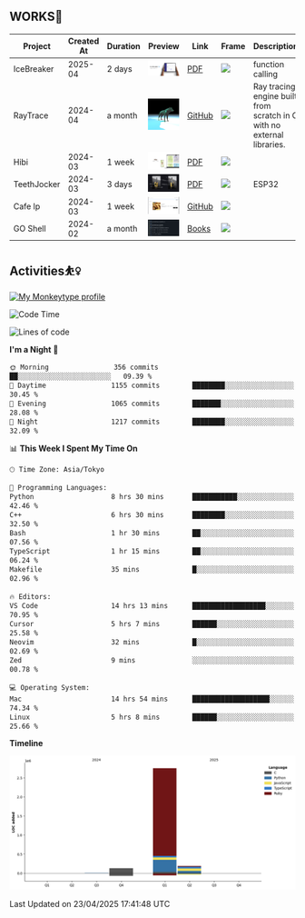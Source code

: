 ## WORKS🍋

| Project     | Created At | Duration | Preview                                                        | Link                                                                       | Frame                                                                                   | Description                                                            |
| ----------- | ---------- | -------- | -------------------------------------------------------------- | -------------------------------------------------------------------------- | --------------------------------------------------------------------------------------- | ---------------------------------------------------------------------- |
| IceBreaker  | 2025-04    | 2 days   | <img src="./assets/IceBreaker.png" alt="Ice" width="100px">    | [PDF](https://github.com/QWERTOP18/SLIDES/blob/main/IceBreaker.pdf)        | <img src="https://skillicons.dev/icons?i=fastapi,mongodb,react,tailwind" height="50px"> | function calling                                                       |
| RayTrace    | 2024-04    | a month  | <img src="./assets/wolf.png" alt="RT" width="100px">           | [GitHub](https://github.com/QWERTOP18/MINIRT)                              | <img src="https://skillicons.dev/icons?i=c" height="50px">                              | Ray tracing engine built from scratch in C with no external libraries. |
| Hibi        | 2024-03    | 1 week   | <img src="./assets/Hibi.png" alt="Hibi" width="100px">         | [PDF](https://github.com/QWERTOP18/SLIDES/blob/main/Hibi.pdf)              | <img src="https://skillicons.dev/icons?i=rails,js,figma" height="50px">                 |                                                                        |
| TeethJocker | 2024-03    | 3 days   | <img src="./assets/TeethJocker.png" alt="Teeth" width="100px"> | [PDF](https://github.com/QWERTOP18/SLIDES/blob/main/TeethJocker.pdf)       | <img src="https://skillicons.dev/icons?i=c,nextjs" height="50px">                       | ESP32                                                                  |
| Cafe lp     | 2024-03    | 1 week   | <img src="./assets/cafe.png" alt="Cafe" width="100px">         | [GitHub](https://github.com/QWERTOP18s/RAILS_DEMO_CAFE_LP)                 | <img src="https://skillicons.dev/icons?i=scss,css,rails" height="50px">                 |
| GO Shell    | 2024-02    | a month  | <img src="./assets/go-shell.png" alt="go" width="100px">       | [Books](https://github.com/QWERTOP18/ZENN/tree/main/books/go-shell-202502) | <img src="https://skillicons.dev/icons?i=go,bash" height="50px">                        |                                                                        |

## Activities⛹️‍♀️

 <a href="https://monkeytype.com/profile/qwertop18">
   <img src="https://raw.githubusercontent.com/QWERTOP18/QWERTOP18/monkeytype-readme/SVG_NAME" alt="My Monkeytype profile" />
 </a>

<!--START_SECTION:waka-->
![Code Time](http://img.shields.io/badge/Code%20Time-413%20hrs%208%20mins-blue)

![Lines of code](https://img.shields.io/badge/From%20Hello%20World%20I%27ve%20Written-3.1%20million%20lines%20of%20code-blue)

**I'm a Night 🦉** 

```text
🌞 Morning                356 commits         ██░░░░░░░░░░░░░░░░░░░░░░░   09.39 % 
🌆 Daytime                1155 commits        ████████░░░░░░░░░░░░░░░░░   30.45 % 
🌃 Evening                1065 commits        ███████░░░░░░░░░░░░░░░░░░   28.08 % 
🌙 Night                  1217 commits        ████████░░░░░░░░░░░░░░░░░   32.09 % 
```


📊 **This Week I Spent My Time On** 

```text
🕑︎ Time Zone: Asia/Tokyo

💬 Programming Languages: 
Python                   8 hrs 30 mins       ███████████░░░░░░░░░░░░░░   42.46 % 
C++                      6 hrs 30 mins       ████████░░░░░░░░░░░░░░░░░   32.50 % 
Bash                     1 hr 30 mins        ██░░░░░░░░░░░░░░░░░░░░░░░   07.56 % 
TypeScript               1 hr 15 mins        ██░░░░░░░░░░░░░░░░░░░░░░░   06.24 % 
Makefile                 35 mins             █░░░░░░░░░░░░░░░░░░░░░░░░   02.96 % 

🔥 Editors: 
VS Code                  14 hrs 13 mins      ██████████████████░░░░░░░   70.95 % 
Cursor                   5 hrs 7 mins        ██████░░░░░░░░░░░░░░░░░░░   25.58 % 
Neovim                   32 mins             █░░░░░░░░░░░░░░░░░░░░░░░░   02.69 % 
Zed                      9 mins              ░░░░░░░░░░░░░░░░░░░░░░░░░   00.78 % 

💻 Operating System: 
Mac                      14 hrs 54 mins      ███████████████████░░░░░░   74.34 % 
Linux                    5 hrs 8 mins        ██████░░░░░░░░░░░░░░░░░░░   25.66 % 
```

**Timeline**

![Lines of Code chart](https://raw.githubusercontent.com/QWERTOP18/QWERTOP18/main/assets/bar_graph.png)


 Last Updated on 23/04/2025 17:41:48 UTC
<!--END_SECTION:waka-->
